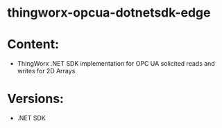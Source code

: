# thingworx-opcua-dotnetsdk-edge
# Content:
 - ThingWorx .NET SDK implementation for OPC UA solicited reads and writes for 2D Arrays
# Versions:
 - .NET SDK 

